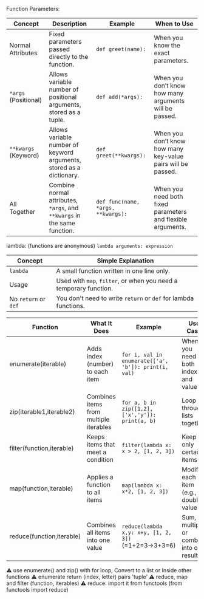 
  Function Parameters: 

| Concept                  | Description                                                              | Example                            | When to Use                                                  |
| ------------------------ | ------------------------------------------------------------------------ | ---------------------------------- | ------------------------------------------------------------ |
| Normal Attributes        | Fixed parameters passed directly to the function.                        | `def greet(name):`                 | When you know the exact parameters.                          |
| `*args` (Positional)     | Allows variable number of positional arguments, stored as a tuple.       | `def add(*args):`                  | When you don’t know how many arguments will be passed.       |
| `**kwargs` (Keyword)     | Allows variable number of keyword arguments, stored as a dictionary.     | `def greet(**kwargs):`             | When you don’t know how many key-value pairs will be passed. |
| All Together             | Combine normal attributes, `*args`, and `**kwargs` in the same function. | `def func(name, *args, **kwargs):` | When you need both fixed parameters and flexible arguments.  |


  lambda: (functions are anonymous)  `lambda arguments: expression`

| **Concept**          | **Simple Explanation**                                            |
| -------------------- | ----------------------------------------------------------------- |
| `lambda`             | A small function written in one line only.                        |
|   Usage              | Used with `map`, `filter`, or when you need a temporary function. |
| No `return` or `def` | You don't need to write `return` or `def` for lambda functions.   |


| **Function**            | **What It Does**                       | **Example**                                          | **Use Case**                              |   Returns       | Need to Unpack? |
| ----------------------- | -------------------------------------- | ---------------------------------------------------- | ----------------------------------------- | --------------- | --------------- |
|enumerate(iterable)      | Adds index (number) to each item       | `for i, val in enumerate(['a', 'b']): print(i, val)` | When you need both index and value        | `(index, item)` | Yes using list()|
|zip(iterable1,iterable2) | Combines items from multiple iterables | `for a, b in zip([1,2], ['x','y']): print(a, b)`     | Loop through lists together               | `(a, b)`        | Yes using list()|
|filter(function,iterable)| Keeps items that meet a condition      | `filter(lambda x: x > 2, [1, 2, 3])`                 | Keep only certain items                   | `filter object` | No              | 
|map(function,iterable)   | Applies a function to all items        | `map(lambda x: x*2, [1, 2, 3])`                      | Modify each item (e.g., double values)    | `map object`    | No              |
|reduce(function,iterable)| Combines all items into one value      | `reduce(lambda x,y: x+y, [1, 2, 3])`  (=1+2=3→3+3=6) | Sum, multiply, or combine into one result |  final value    | No              |

 
  ⚠ use enumerate() and zip() with for loop, Convert to a list or Inside other functions
  ⚠ enumerate return (index, letter) pairs 'tuple'
  ⚠ reduce, map and filter (function, iterables) 
  ⚠ reduce: import it from functools (from functools import reduce)

  
